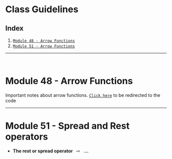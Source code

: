 # Class Guidelines  
  
## Index  
  
1. [`Module 48 - Arrow Functions`](#module-48---arrow-functions)  
2. [`Module 51 - Arrow Functions`](#module-51---spread-and-rest-operators)
***
<br>

# Module 48 - Arrow Functions  

Important notes about arrow functions. [`Click here`](https://github.com/Thiago-RM/Studies/blob/master/Languages/TypeScript/1-Initializing_TypeScript_Udemy/4-Chapter04_Ecma/c4-48-ArrowFunc/ArrowFuncExamp.ts)
to be redirected to the code
***
# Module 51 - Spread and Rest operators

* **The rest or spread operator** &nbsp; ⇨ &nbsp; **...**